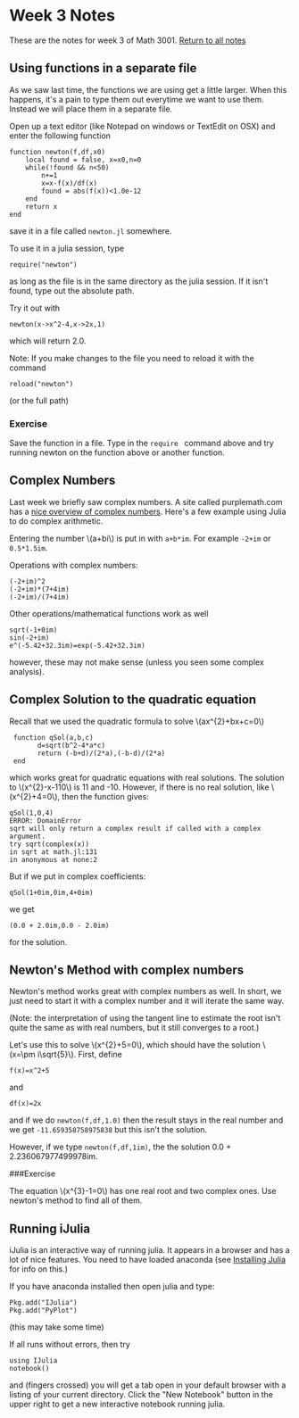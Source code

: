 Week 3 Notes
=============

These are the notes for week 3 of Math 3001. [Return to all notes](../index.html)


Using functions in a separate file
-----------

As we saw last time, the functions we are using get a little larger.  When this happens, it's a pain to type them out everytime we want to use them.  Instead we will place them in a separate file. 

Open up a text editor (like Notepad on windows or TextEdit on OSX) and enter the following function
```
function newton(f,df,x0)
    local found = false, x=x0,n=0
    while(!found && n<50)
        n+=1
        x=x-f(x)/df(x)
        found = abs(f(x))<1.0e-12
    end
    return x
end
```

save it in a file called `newton.jl` somewhere. 

To use it in a julia session, type
```
require("newton")
```

as long as the file is in the same directory as the julia session. If it isn't found, type out the absolute path. 

Try it out with
```
newton(x->x^2-4,x->2x,1)
```

which will return 2.0.  

Note:  If you make changes to the file you need to reload it with the command 
```
reload("newton")
``` 

(or the full path) 

### Exercise

Save the function in a file.  Type in the `require ` command above and try running newton on the function above or another function. 


Complex Numbers
-----------

Last week we briefly saw complex numbers. A site called purplemath.com has a [nice overview of complex numbers](http://www.purplemath.com/modules/complex.htm).  Here's a few example using Julia to do complex arithmetic. 

Entering the number \\(a+bi\\) is put in with `a+b*im`.  For example `-2+im` or `0.5*1.5im`.

Operations with complex numbers:
```
(-2+im)^2
(-2+im)*(7+4im)
(-2+im)/(7+4im)
```

Other operations/mathematical functions work as well
```
sqrt(-1+0im)
sin(-2+im)
e^(-5.42+32.3im)=exp(-5.42+32.3im)
```

however, these may not make sense (unless you seen some complex analysis).


Complex Solution to the quadratic equation
---------

Recall that we used the quadratic formula to solve \\(ax^{2}+bx+c=0\\)

```
 function qSol(a,b,c)
       d=sqrt(b^2-4*a*c)
       return (-b+d)/(2*a),(-b-d)/(2*a)
 end
```

which works great for quadratic equations with real solutions.  The solution to \\(x^{2}-x-110\\) is 11 and -10.  However, if there is no real solution, like \\(x^{2}+4=0\\), then the function gives:

```
qSol(1,0,4)
ERROR: DomainError
sqrt will only return a complex result if called with a complex argument.
try sqrt(complex(x))
in sqrt at math.jl:131
in anonymous at none:2
```

But if we put in complex coefficients:
```
qSol(1+0im,0im,4+0im)
```

we get
```
(0.0 + 2.0im,0.0 - 2.0im)
```

for the solution.  


Newton's Method with complex numbers
-----

Newton's method works great with complex numbers as well.  In short, we just need to start it with a complex number and it will iterate the same way.  

(Note: the interpretation of using the tangent line to estimate the root isn't quite the same as with real numbers, but it still converges to a root.)


Let's use this to solve \\(x^{2}+5=0\\), which should have the solution \\(x=\pm i\sqrt{5}\\).  First, define
```
f(x)=x^2+5
```

and
```
df(x)=2x
```

and if we do `newton(f,df,1.0)` then the result stays in the real number and we get `-11.659358758975838` but this isn't the solution. 

However, if we type `newton(f,df,1im)`, the the solution 0.0 + 2.236067977499978im.  

###Exercise

The equation \\(x^{3}-1=0\\) has one real root and two complex ones.  Use newton's method to find all of them.  


Running iJulia
-------

iJulia is an interactive way of running julia.  It appears in a browser and has a lot of nice features.  You need to have loaded anaconda (see [Installing Julia](https://github.com/pstaabp/scicomp) for info on this.)

If you have anaconda installed then open julia and type:

```
Pkg.add("IJulia")
Pkg.add("PyPlot")
```

(this may take some time)

If all runs without errors, then try

```
using IJulia
notebook()
```

and (fingers crossed) you will get a tab open in your default browser with a listing of your current directory.  Click the "New Notebook" button in the upper right to get a new interactive notebook running julia.





